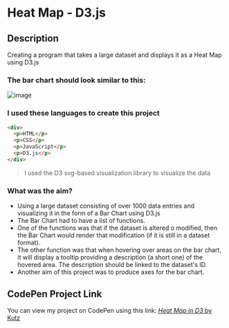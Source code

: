 # Heat Map - D3.js

## Description
Creating a program that takes a large dataset and displays it as a Heat Map using D3.js

### The bar chart should look similar to this:
![image](https://assets.codepen.io/5744159/internal/screenshots/pens/ExXKNLe.default.png?fit=cover&format=auto&ha=false&height=360&quality=75&v=2&version=1630529925&width=640)

### I used these languages to create this project
```html
<div>
  <p>HTML</p>
  <p>CSS</p>
  <p>JavaScript</p>
  <p>D3.js</p>
</div>
```

> I used the D3 svg-based visualization library to visualize the data

### What was the aim?
* Using a large dataset consisting of over 1000 data entries and visualizing it in the form of a Bar Chart using D3.js
* The Bar Chart had to have a list of functions.
* One of the functions was that if the dataset is altered o modified, then the Bar Chart would render that modification (if it is still in a dataset format).
* The other function was that when hovering over areas on the bar chart, it will display  a tooltip providing a description (a short one) of the hovered area. The description should be linked to the dataset's ID.
* Another aim of this project was to produce axes for the bar chart.

## CodePen Project Link
You can view my project on CodePen using this link:
[*Heat Map in D3* by Kutz](https://codepen.io/kutzz/pen/PoVbONN)
